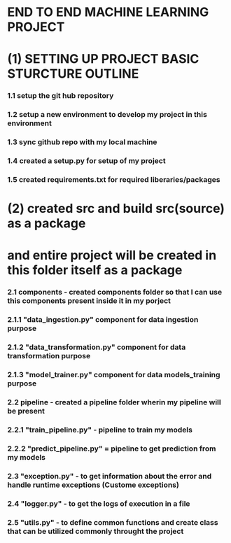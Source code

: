 # END TO END MACHINE LEARNING PROJECT #

# (1) SETTING UP PROJECT BASIC STURCTURE OUTLINE
### 1.1  setup the git hub repository
### 1.2 setup a new environment to develop my project in this environment
### 1.3 sync github repo with my local machine
### 1.4 created a setup.py for setup of my project
### 1.5 created requirements.txt for required liberaries/packages


# (2)  created src and build src(source) as a package 
#    and entire project will be created in this folder itself as a package

### 2.1 components - created components folder so that I can use this components present inside it in my porject
### 2.1.1 "data_ingestion.py" component for data ingestion purpose
### 2.1.2 "data_transformation.py" component for data transformation purpose
### 2.1.3 "model_trainer.py" component for data models_training purpose

### 2.2 pipeline - created a pipeline folder wherin my pipeline will be present
### 2.2.1 "train_pipeline.py" - pipeline to train my models
### 2.2.2 "predict_pipeline.py" = pipeline to get prediction from my models

### 2.3 "exception.py" - to get information about the error and handle runtime exceptions (Custome exceptions)

### 2.4 "logger.py" - to get the logs of execution in a file

### 2.5 "utils.py" - to define common functions and create class that can be utilized commonly throught the project


